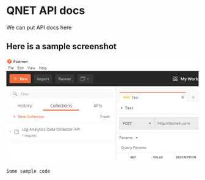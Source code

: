 # QNET API docs

We can put API docs here

## Here is a sample screenshot


![Postman Screenshot](./images/test.png)

```
Some sample code
```
